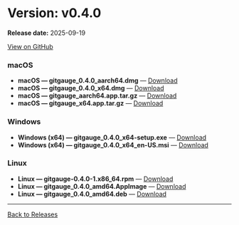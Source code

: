 # Version: v0.4.0

**Release date:** 2025-09-19

[View on GitHub](https://github.com/Monash-FIT3170/2025W1-Commitment/releases/tag/v0.4.0)

### macOS

- **macOS — gitgauge_0.4.0_aarch64.dmg** — [Download](https://github.com/Monash-FIT3170/2025W1-Commitment/releases/download/v0.4.0/gitgauge_0.4.0_aarch64.dmg)
- **macOS — gitgauge_0.4.0_x64.dmg** — [Download](https://github.com/Monash-FIT3170/2025W1-Commitment/releases/download/v0.4.0/gitgauge_0.4.0_x64.dmg)
- **macOS — gitgauge_aarch64.app.tar.gz** — [Download](https://github.com/Monash-FIT3170/2025W1-Commitment/releases/download/v0.4.0/gitgauge_aarch64.app.tar.gz)
- **macOS — gitgauge_x64.app.tar.gz** — [Download](https://github.com/Monash-FIT3170/2025W1-Commitment/releases/download/v0.4.0/gitgauge_x64.app.tar.gz)

### Windows

- **Windows (x64) — gitgauge_0.4.0_x64-setup.exe** — [Download](https://github.com/Monash-FIT3170/2025W1-Commitment/releases/download/v0.4.0/gitgauge_0.4.0_x64-setup.exe)
- **Windows (x64) — gitgauge_0.4.0_x64_en-US.msi** — [Download](https://github.com/Monash-FIT3170/2025W1-Commitment/releases/download/v0.4.0/gitgauge_0.4.0_x64_en-US.msi)

### Linux

- **Linux — gitgauge-0.4.0-1.x86_64.rpm** — [Download](https://github.com/Monash-FIT3170/2025W1-Commitment/releases/download/v0.4.0/gitgauge-0.4.0-1.x86_64.rpm)
- **Linux — gitgauge_0.4.0_amd64.AppImage** — [Download](https://github.com/Monash-FIT3170/2025W1-Commitment/releases/download/v0.4.0/gitgauge_0.4.0_amd64.AppImage)
- **Linux — gitgauge_0.4.0_amd64.deb** — [Download](https://github.com/Monash-FIT3170/2025W1-Commitment/releases/download/v0.4.0/gitgauge_0.4.0_amd64.deb)

---
[Back to Releases](./index.md)
